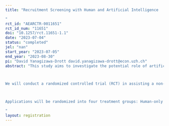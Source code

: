 ```yaml
---
title: "Recruitment Screening with Human and Artificial Intelligence
"
rct_id: "AEARCTR-0011651"
rct_id_num: "11651"
doi: "10.1257/rct.11651-1.1"
date: "2023-07-04"
status: "completed"
jel: "nan"
start_year: "2023-07-05"
end_year: "2023-08-30"
pi: "David Yanagizawa-Drott david.yanagizawa-drott@econ.uzh.ch"
abstract: "This study aims to investigate the potential role of artificial intelligence (AI) in assisting in the screening for labor in the recruitment process, with the use of generative large language models.

We will conduct a randomized controlled trial (RCT) in assisting a non-profit organization in recruiting talent – teachers – within the education sector in a sub-Saharan country. The experiment will involve human evaluators who assess incoming applications for the NGO's fellowship program, with or without the assistance of AI. The human evaluators are tasked to screen applications and decide who continues to the next in-depth interview phase, based on a set of criteria deemed desirable to the organization. We give the same task to the generative AI using prompts. We will explore the disagreement between human and AI in evaluating applications, the human behavioral responses under the AI-assistance in terms of effort and application grading, and the quality of candidates among those that are passed onto the interview phase.

Applications will be randomized into four treatment groups: Human-only (control); Human with AI score assistance; Human with AI score and rationale assistance, and; AI-only. The treatment group will determine whether the evaluator will receive AI assistance in scoring an application and what score (AI-generated or evaluator-determined) will be used to select applicants. In addition to behavioral responses by human evaluators when assisted, we will compare the efficiency of AI-only and AI-assisted recruitment to human-only screening, focusing on the quality of selected applicants, screening costs, and speed. 
"
layout: registration
---
```



